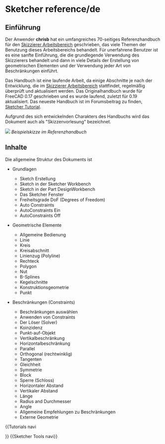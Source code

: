 # Sketcher reference/de



## Einführung

Der Anwender **chrisb** hat ein umfangreiches 70-seitiges Referenzhandbuch für den [Skizzierer Arbeitsbereich](Sketcher_Workbench/de.md) geschrieben, das viele Themen der Benutzung dieses Arbeitsbereichs behandelt. Für unerfahrene Benutzer ist es eine sanfte Einführung, die die grundlegende Verwendung des Skizzierers behandelt und dann in viele Details der Erstellung von geometrischen Elementen und der Verwendung jeder Art von Beschränkungen einführt.

Das Handbuch ist eine laufende Arbeit, da einige Abschnitte je nach der Entwicklung, die im [Skizzierer Arbeitsbereich](Sketcher_Workbench/de.md) stattfindet, regelmäßig überprüft und aktualisiert werden. Das Originalhandbuch wurde für FreeCAD 0.17 geschrieben und es wurde laufend, zuletzt für 0.19 aktualisiert. Das neueste Handbuch ist im Forumsbeitrag zu finden, [Sketcher Tutorial](https://forum.freecadweb.org/viewtopic.php?f=36&t=30104).

Aufgrund des sich entwickelnden Charakters des Handbuchs wird das Dokument auch als \"Skizzenvorlesung\" bezeichnet.

![](images/Sketcher_reference.png ) *Beispielskizze im Referenzhandbuch*

## Inhalte

Die allgemeine Struktur des Dokuments ist

-   Grundlagen
    -   Sketch Erstellung
    -   Sketch in der Sketcher Workbench
    -   Sketch in der Part DesignWorkbench
    -   Das Sketcher Fenster
    -   Freiheitsgrade DoF (Degrees of Freedom)
    -   Auto Constraints
    -   AutoConstraints Ein
    -   AutoConstraints Off

-   Geometrische Elemente
    -   Allgemeine Bedienung
    -   Linie
    -   Kreis
    -   Kreisabschnitt
    -   Linienzug (Polyline)
    -   Rechteck
    -   Polygon
    -   Nut
    -   B-Splines
    -   Kegelschnitte
    -   Konstruktionsgeometrie
    -   Punkt

-   Beschränkungen (Constraints)
    -   Beschränkungen auswählen
    -   Anwenden von Constraints
    -   Der Löser (Solver)
    -   Koinzidenz
    -   Punkt-auf-Objekt
    -   Vertikalbeschränkung
    -   Horizontalbeschränkung
    -   Parallel
    -   Orthogonal (rechtwinklig)
    -   Tangenten
    -   Gleichheit
    -   Symmetrie
    -   Block
    -   Sperre (Schloss)
    -   Horizontaler Abstand
    -   Vertikaler Abstand
    -   Länge
    -   Radius and Durchmesser
    -   Angle
    -   Allgemeine Empfehlungen zu Beschränkungen
    -   Externe Geometrie


{{Tutorials navi

}} {{Sketcher Tools navi}} 
